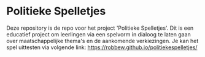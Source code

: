 # Politieke Spelletjes
Deze repository is de repo voor het project 'Politieke Spelletjes'. Dit is een educatief project om leerlingen via een spelvorm in dialoog te laten gaan over maatschappelijke thema's en de aankomende verkiezingen. 
Je kan het spel uittesten via volgende link: https://robbew.github.io/politiekespelletjes/

